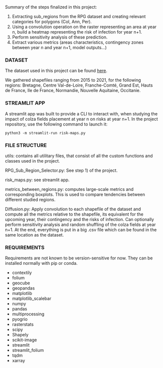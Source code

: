 Summary of the steps finalized in this project:
1) Extracting sub_regions from the RPG dataset and creating relevant categories for polygons (Col, Ann, Per).
2) Using a convolution operation on the raster representing an area at year n, build a heatmap representing the risk of infection for year n+1.
3) Perform sensitivity analysis of these prediction.
4) Extract various metrics (areas characteristics, contingency zones between year n and year n+1, model outputs...)

### DATASET
The dataset used in this project can be found [here](https://geoservices.ign.fr/rpg).

We gathered shapefiles ranging from 2015 to 2021, for the following regions: Bretagne, Centre Val-de-Loire, Franche-Comté, Grand Est, Hauts de France, Ile de France, Normandie, Nouvelle Aquitaine, Occitanie.

### STREAMLIT APP
A streamlit app was built to provide a CLI to interact with, when studying the impact of colza fields placement at year n on risks at year n+1.
In the project repository, use the following command to launch it:
```
python3 -m streamlit-run risk-maps.py
```
### FILE STRUCTURE
utils: contains all utilitary files, that consist of all the custom functions and classes used in the project.

RPG_Sub_Region_Selector.py: See step 1) of the project.

risk_maps.py: see streamlit app.

metrics_between_regions.py: computes large-scale metrics and corresponding boxplots. This is used to compare tendencies between different studied regions.

Diffusion.py: Apply convolution to each shapefile of the dataset and compute all the metrics relative to the shapefile, its equivalent for the upcoming year, their contingency and the risks of infection. 
Can optionally perform sensitivity analysis and random shuffling of the colza fields at year n+1. At the end, everything is put in a big .csv file which can be found in the same location as the dataset. 

### REQUIREMENTS
Requirements are not known to be version-sensitive for now. They can be installed normally with pip or conda.

+ contextily
+ folium
+ geocube
+ geopandas
+ matplotlib
+ matplotlib_scalebar
+ numpy
+ pandas
+ multiprocessing
+ pyogrio
+ rasterstats
+ scipy
+ Shapely
+ scikit-image
+ streamlit
+ streamlit_folium
+ tqdm
+ xarray

